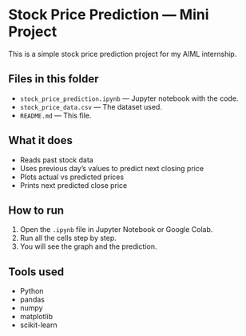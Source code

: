 # Stock Price Prediction — Mini Project

This is a simple stock price prediction project for my AIML internship.

## Files in this folder

- `stock_price_prediction.ipynb` — Jupyter notebook with the code.
- `stock_price_data.csv` — The dataset used.
- `README.md` — This file.

## What it does

- Reads past stock data
- Uses previous day’s values to predict next closing price
- Plots actual vs predicted prices
- Prints next predicted close price

## How to run

1. Open the `.ipynb` file in Jupyter Notebook or Google Colab.
2. Run all the cells step by step.
3. You will see the graph and the prediction.

## Tools used

- Python
- pandas
- numpy
- matplotlib
- scikit-learn
